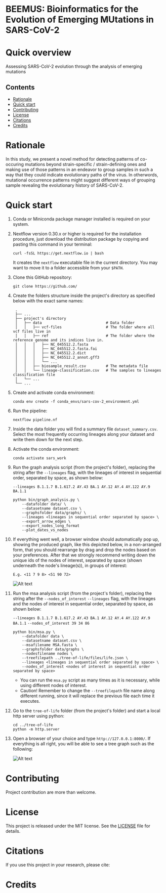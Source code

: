 # BEEMUS: Bioinformatics for the Evolution of Emerging MUtations in SARS-CoV-2

<!-- ![logo](https://) -->

Quick overview
==============
Assessing SARS-CoV-2 evolution through the analysis of emerging mutations

## Contents
- [Rationale](#rationale)
- [Quick start](#quick-start)
- [Contributing](#contributing)
- [License](#license)
- [Citations](#citations)
- [Credits](#credits)


Rationale
=========
In this study, we present a novel method for detecting patterns of co-occuring mutations beyond strain-specific / strain-defining ones and making use of those patterns in an endeavor to group samples in such a way that they could indicate evolutionary paths of the virus. In otherwords, mutational occurrence patterns might suggest different ways of grouping sample revealing the evolutionary history of SARS-CoV-2.


Quick start
============

1. Conda or Miniconda package manager installed is required on your system.

2. Nextflow version 0.30.x or higher is required for the installation procedure, just download the distribution package by copying and pasting this command in your terminal:

    ```
    curl -fsSL https://get.nextflow.io | bash
    ```
    
    It creates the ``nextflow`` executable file in the current directory. You may want to move it to a folder accessible from your ``$PATH``.


3. Clone this GitHub repository:

    ```
    git clone https://github.com/
    ```

4. Create the folders structure inside the project's directory as specified below with the exact same names:

        .
        ├── ...
        ├── project's directory 
        │   ├── data                             # Data folder
        │   │   ├── vcf-files                    # The folder where all vcf files live in
        │   │   ├── ref                          # The folder where the reference genome and its indices live in.
        │   │   │   ├── NC_045512.2.fasta
        │   │   │   ├── NC_045512.2.fasta.fai
        │   │   │   ├── NC_045512.2.dict
        │   │   │   ├── NC_045512.2_annot.gff3
        │   │   │   └── ...
        │   │   ├── biosample_result.csv         # The metadata file
        │   │   └── lineage-classification.csv   # The samples to lineages classification file
        │   └── ...
        └── ...
5. Create and activate conda environment:

    ```
    conda env create -f conda_envs/sars-cov-2_environment.yml
    ```

6. Run the pipeline:

    ```
    nextflow pipeline.nf
    ```

7. Inside the data folder you will find a summary file ``dataset_summary.csv``. Select the most frequently occurring lineages along your dataset and write them down for the next step.

8. Activate the conda environment:

    ```
    conda activate sars_work
    ```

9. Run the graph analysis script (from the project's folder), replacing the string after the ``--lineages`` flag, with the lineages of interest in sequential order, separated by space, as shown below: 

    ``--lineages B.1.1.7 B.1.617.2 AY.43 BA.1 AY.12 AY.4 AY.122 AY.9 BA.1.1``
    ```
    python bin/graph_analysis.py \
        --datafolder data/ \
        --datasetname dataset.csv \
        --graphsfolder data/graphs/ \
        --lineages <lineages in sequential order separated by space> \
        --export_arrow_edges \
        --export_nodes_long_format
        --plot_dates_vs_nodes
    ```

10. If everything went well, a browser window should automatically pop up, showing the produced graph, like this depicted below, in a non-arranged form, that you should rearrange by drag and drop the nodes based on your preferences. After that we strongly recommend writing down the unique ids of the nodes of interest, separated by space (shown underneath the node's lineage(s)), in groups of interest:

    ``E.g. <11 7 9 8> <51 90 72>``

    ![Alt text](imgs/graph.png?raw=true "Graph")

11. Run the msa analysis script (from the project's folder), replacing the string after the ``--nodes_of_interest`` ``--lineages`` flag, with the lineages and the nodes of interest in sequential order, separated by space, as shown below:

    ``--lineages B.1.1.7 B.1.617.2 AY.43 BA.1 AY.12 AY.4 AY.122 AY.9 BA.1.1``
    ``--nodes_of_interest 39 34 86``    
    ```
    python bin/msa.py \
        --datafolder data \
        --datasetname dataset.csv \
        --msafilename MSA.fasta \
        --graphsfolder data/graphs \
        --nodesfilename nodes \
        --treefilepath ../tree-of-life/files/life.json \
        --lineages <lineages in sequential order separated by space> \
        --nodes_of_interest <nodes of interest in sequential order separated by space>
    ```

    - You can run the ``msa.py`` script as many times as it is necessary, while using different nodes of interest.
    - Caution! Remember to change the ``--treefilepath`` file name along different running, since it will replace the previous file each time it executes.

12. Go to the ``tree-of-life`` folder (from the project's folder) and start a local http server using python:

    ```
    cd ../tree-of-life
    python -m http.server
    ```
13. Open a browser of your choice and type ``http://127.0.0.1:8000/``. If everything is all right, you will be able to see a tree graph such as the following:

    ![Alt text](imgs/tree-example.png?raw=true "Tree of Life")

Contributing
============

Project contribution are more than welcome. 


License
=======

This project is released under the MIT license. See the [LICENSE](LICENSE.md) file for details.

Citations
=========

If you use this project in your research, please cite:


Credits
=======